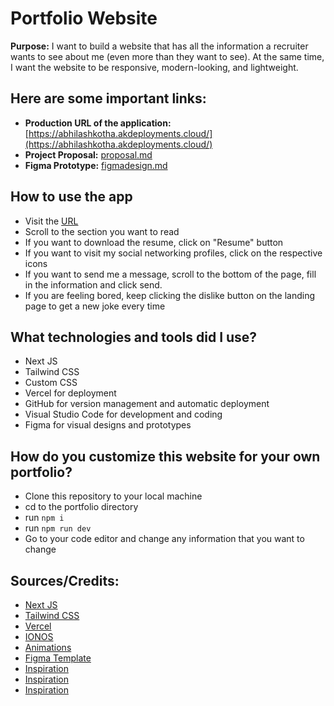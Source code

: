 # Portfolio Website

**Purpose:** I want to build a website that has all the information a recruiter wants to see about me (even more than they want to see). At the same time, I want the website to be responsive, modern-looking, and lightweight.

## Here are some important links: 

- **Production URL of the application:** [https://abhilashkotha.akdeployments.cloud/](https://abhilashkotha.akdeployments.cloud/)
- **Project Proposal:** [proposal.md](DesignFiles/prposal.md)
- **Figma Prototype:** [figmadesign.md](DesignFiles/figmadesign.md)

## How to use the app
- Visit the [URL](https://abhilashkotha.akdeployments.cloud/)
- Scroll to the section you want to read
- If you want to download the resume, click on "Resume" button
- If you want to visit my social networking profiles, click on the respective icons
- If you want to send me a message, scroll to the bottom of the page, fill in the information and click send. 
- If you are feeling bored, keep clicking the dislike button on the landing page to get a new joke every time

## What technologies and tools did I use?

- Next JS
- Tailwind CSS
- Custom CSS
- Vercel for deployment
- GitHub for version management and automatic deployment
- Visual Studio Code for development and coding
- Figma for visual designs and prototypes

## How do you customize this website for your own portfolio?

- Clone this repository to your local machine
- cd to the portfolio directory
- run ```npm i```
- run ```npm run dev```
- Go to your code editor and change any information that you want to change

## Sources/Credits: 

- [Next JS](https://nextjs.org/)
- [Tailwind CSS](https://tailwindcss.com/)
- [Vercel](https://vercel.com/)
- [IONOS](https://my.ionos.com/)
- [Animations](https://codesandbox.io/p/sandbox/smile-grid-uqpn4f)
- [Figma Template](https://www.figma.com/community/file/1294537255181873571)
- [Inspiration](https://github.com/harikanani/harikanani.github.io)
- [Inspiration](https://github.com/ericcxie/personal-website)
- [Inspiration](https://github.com/CodeVinayak/Portfolio-v2)
